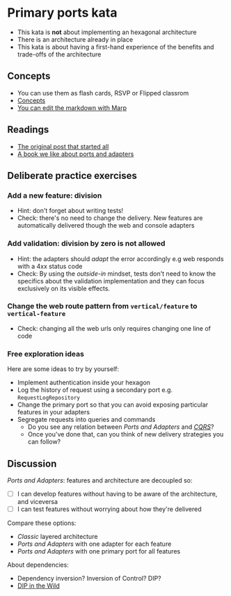 # Primary ports kata

- This kata is **not** about implementing an hexagonal architecture
- There is an architecture already in place
- This kata is about having a first-hand experience of the benefits and trade-offs of the architecture

## Concepts

- You can use them as flash cards, RSVP or Flipped classrom
- [Concepts](./docs/flash-cards.pdf)
- [You can edit the markdown with Marp](https://github.com/marp-team/marp)

## Readings

- [The original post that started all](https://web.archive.org/web/20090327032122/alistair.cockburn.us/Hexagonal+architecture)
- [A book we like about ports and adapters](https://www.amazon.com/Growing-Object-Oriented-Software-Guided-Tests/dp/0321503627)

## Deliberate practice exercises

### Add a new feature: division

- Hint: don't forget about writing tests!
- Check: there's no need to change the delivery. New features are automatically delivered though the web and console adapters

### Add validation: division by zero is not allowed

- Hint: the adapters should _adapt_ the error accordingly e.g web responds with a 4xx status code
- Check: By using the _outside-in_ mindset, tests don't need to know the specifics about the validation implementation and they can focus exclusively on its visible effects.

### Change the web route pattern from `vertical/feature` to `vertical-feature`

- Check: changing all the web urls only requires changing one line of code

### Free exploration ideas

Here are some ideas to try by yourself:

- Implement authentication inside your hexagon
- Log the history of request using a secondary port e.g. `RequestLogRepository`
- Change the primary port so that you can avoid exposing particular features in your adapters
- Segregate requests into queries and commands
  - Do you see any relation between _Ports and Adapters_ and [_CQRS_](https://martinfowler.com/bliki/CQRS.html)?
  - Once you've done that, can you think of new delivery strategies you can follow?

## Discussion

_Ports and Adapters_: features and architecture are decoupled so:

- [ ] I can develop features without having to be aware of the architecture, and viceversa
- [ ] I can test features without worrying about how they're delivered

Compare these options:

- _Classic_ layered architecture
- _Ports and Adapters_ with one adapter for each feature
- _Ports and Adapters_ with one primary port for all features

About dependencies:

- Dependency inversion? Inversion of Control? DIP?
- [DIP in the Wild](https://martinfowler.com/articles/dipInTheWild.html)

